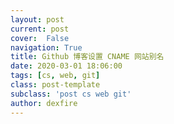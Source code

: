 ```yaml
---
layout: post
current: post
cover:  False
navigation: True
title: Github 博客设置 CNAME 网站别名
date: 2020-03-01 18:06:00
tags: [cs, web, git]
class: post-template
subclass: 'post cs web git'
author: dexfire
---
```


